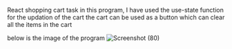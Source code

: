 React shopping cart task 
in this program, I have used the use-state function for the updation of the cart
the cart can be used as a button which can clear all the items in the cart 



below is the image of the program 
![Screenshot (80)](https://github.com/arun2352000/React-Shopping-Cart-Task/assets/141598450/cfa6a72c-4b63-4c69-9b1e-a1815bfcac40)
